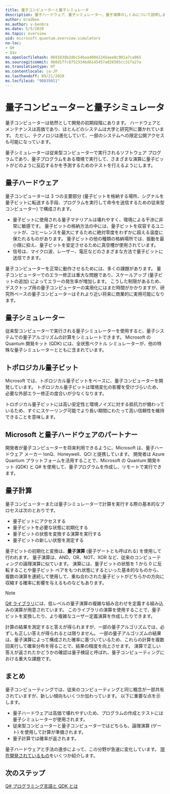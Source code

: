 ```yaml
---
title: 量子コンピューターと量子シミュレータ
description: 量子ハードウェア、量子シミュレーター、量子演算のしくみについて説明します。
author: bradben
ms.author: v-benbra
ms.date: 5/5/2020
ms.topic: overview
uid: microsoft.quantum.overview.simulators
no-loc:
- Q#
- $$v
ms.openlocfilehash: 8691838b2d6c54baa40042245eee8c901a7ca965
ms.sourcegitcommit: 9b0d1ffc8752334bd6145457a826505cc31fa27a
ms.translationtype: HT
ms.contentlocale: ja-JP
ms.lasthandoff: 09/21/2020
ms.locfileid: "90835011"
---
```

# <a name="quantum-computers-and-quantum-simulators"></a>量子コンピューターと量子シミュレータ

量子コンピューターは依然として開発の初期段階にあります。 ハードウェアとメンテナンスは高価であり、ほとんどのシステムは大学と研究所に置かれています。 ただし、テクノロジは進化していて、一部のシステムへの限定公開アクセスも可能になっています。

量子シミュレーターは従来型コンピューターで実行されるソフトウェア プログラムであり、量子プログラムをある環境で実行して、さまざまな演算に量子ビットがどのように反応するかを予測するためのテストを行えるようにします。

## <a name="quantum-hardware"></a>量子ハードウェア

量子コンピューターは 3 つの主要部分 (量子ビットを格納する場所、シグナルを量子ビットに転送する手段、プログラムを実行して命令を送信するための従来型コンピューター) で構成されます。

- 量子ビットに使用される量子マテリアルは壊れやすく、環境による干渉に非常に敏感です。 量子ビットの格納方法の中には、量子ビットを収容するユニットが、コヒーレンスを最大にするために絶対零度をわずかに超える温度に保たれるものがあります。 量子ビットの他の種類の格納場所では、振動を最小限に抑え、量子ビットを安定させるために真空槽が使用されています。  
- 信号は、マイクロ波、レーザー、電圧などのさまざまな方法で量子ビットに送信できます。

量子コンピューターを正常に動作させるためには、多くの課題があります。 量子コンピューターでのエラー修正は重大な問題であり、スケールアップ (量子ビットの追加) によってエラーの発生率が増加します。 こうした制限があるため、デスクトップ用の量子コンピューターの実用化にはまだ時間がかかりますが、研究所ベースの量子コンピューターはそれより近い将来に商業的に実用可能になります。

## <a name="quantum-simulators"></a>量子シミュレーター

従来型コンピューターで実行される量子シミュレーターを使用すると、量子システムでの量子アルゴリズムの計算をシミュレートできます。  Microsoft の Quantum 開発キット (QDK) には、全状態ベクトル シミュレーターが、他の特殊な量子シミュレーターとともに含まれています。

## <a name="topological-qubit"></a>トポロジカル量子ビット

Microsoft では、トポロジカル量子ビットをベースに、量子コンピューターを開発しています。 トポロジカル量子ビットは環境変化の影響を受けづらいため、必要な外部エラー修正の度合いが少なくなります。

トロポジカル量子ビットには高い安定性と環境ノイズに対する抵抗力が備わっているため、すぐにスケーリング可能でより長い期間にわたって高い信頼性を維持できることを意味します。

## <a name="microsoft-and-quantum-hardware-partnerships"></a>Microsoft と量子ハードウェアのパートナー

開発者が量子コンピューターを将来利用できるように、Microsoft は、量子ハードウェア メーカー IonQ、Honeywell、QCI と提携しています。 開発者は Azure Quantum プラットフォームを活用することで、Microsoft の Quantum 開発キット (QDK) と Q# を使用して、量子プログラムを作成し、リモートで実行できます。

## <a name="quantum-computations"></a>量子計算

量子コンピューターまたは量子シミュレーターで計算を実行する際の基本的なプロセスは次のとおりです。

- 量子ビットにアクセスする
- 量子ビットを必要な状態に初期化する
- 量子ビットの状態を変換する演算を実行する
- 量子ビットの新しい状態を測定する

量子ビットの初期化と変換は、**量子演算** (量子ゲートとも呼ばれる) を使用して行われます。 量子演算は、AND、OR、NOT、XOR など、従来のコンピューティングの論理演算に似ています。 演算には、量子ビットの状態を 1 から 0 に反転することや量子ビット ペアをもつれ状態にするといった基本的なものから、複数の演算を連続して使用して、重ね合わされた量子ビットがどちらかの方向に収縮する確率に影響を与えるものなどもあります。

> [!NOTE] 
> [Q# ライブラリ](xref:microsoft.quantum.libraries)には、低レベルの量子演算の複雑な組み合わせを定義する組み込みの演算が用意されています。 このライブラリの演算を使用することで、量子ビットを変換したり、より複雑なユーザー定義演算を作成したりできます。  

計算の結果を測定すると答えが得られますが、一部の量子アルゴリズムでは、必ずしも正しい答えが得られるとは限りません。 一部の量子アルゴリズムの結果は、量子演算によって構成された確率に基づいているため、これらの計算を複数回実行して確率分布を得ることで、結果の精度を向上させます。  演算で正しい答えが返されたかどうかの確認は量子検証と呼ばれ、量子コンピューティングにおける重大な課題です。

## <a name="summary"></a>まとめ

量子コンピューティングでは、従来のコンピューティングと同じ概念が一部共有されていますが、新しい傾向もいくつか加わっています。 以下に重要な点を示します。

- 量子ハードウェアは高価で壊れやすいため、プログラムの作成とテストには量子シミュレーターが使用されます。
- 従来型コンピューターと量子コンピューターではどちらも、論理演算 (ゲート) を使用して計算が準備されます。
- 量子計算では確率が返されます。

量子ハードウェアと手法の進歩によって、この分野が急速に変化しています。 [現在開発されているもの](https://phys.org/search/?search=quantum+computer&s=0)をいくつか紹介します。

## <a name="next-steps"></a>次のステップ

[Q# プログラミング言語と QDK とは](xref:microsoft.quantum.overview.q-sharp)
